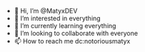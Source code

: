 - 👋 Hi, I’m @MatyxDEV
- 👀 I’m interested in everything
- 🌱 I’m currently learning everything
- 💞️ I’m looking to collaborate with everyone
- 📫 How to reach me dc:notoriousmatyx

<!---
MatyxDEV/MatyxDEV is a ✨ special ✨ repository because its `README.md` (this file) appears on your GitHub profile.
You can click the Preview link to take a look at your changes.
--->
